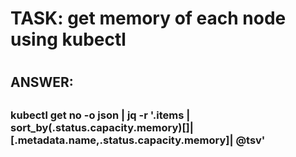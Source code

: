 
#
# TASK: get memory of each node using kubectl
#


##
## ANSWER:
##

###
### kubectl get no -o json | jq -r '.items | sort_by(.status.capacity.memory)[]|[.metadata.name,.status.capacity.memory]| @tsv'
###

